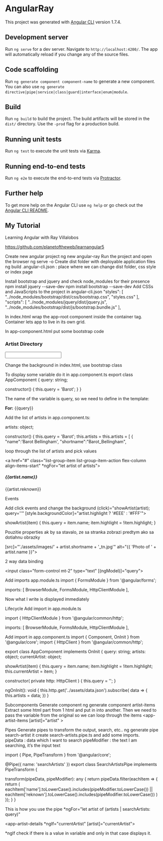 # AngularRay

This project was generated with [Angular CLI](https://github.com/angular/angular-cli) version 1.7.4.

## Development server

Run `ng serve` for a dev server. Navigate to `http://localhost:4200/`. The app will automatically reload if you change any of the source files.

## Code scaffolding

Run `ng generate component component-name` to generate a new component. You can also use `ng generate directive|pipe|service|class|guard|interface|enum|module`.

## Build

Run `ng build` to build the project. The build artifacts will be stored in the `dist/` directory. Use the `-prod` flag for a production build.

## Running unit tests

Run `ng test` to execute the unit tests via [Karma](https://karma-runner.github.io).

## Running end-to-end tests

Run `ng e2e` to execute the end-to-end tests via [Protractor](http://www.protractortest.org/).

## Further help

To get more help on the Angular CLI use `ng help` or go check out the [Angular CLI README](https://github.com/angular/angular-cli/blob/master/README.md).

## My Tutorial
Learning Angular with Ray Villalobos

https://github.com/planetoftheweb/learnangular5


Create new angular project
ng new angular-ray
Run the project and open the browser
ng serve -o
Create dist folder with deployable application files
ng build
.angular-cli.json  : place where we can change dist folder, css style or index page

Install bootstrap and jquery and check node_modules for their presence
npm install jquery --save-dev
npm install bootstrap --save-dev
Add CSSs and JavaScripts to the project in angular-cli.json
"styles": [
  "../node_modules/bootstrap/dist/css/bootstrap.css",
  "styles.css"
],
"scripts": [
  "../node_modules/jquery/dist/jquery.js",
  "../node_modules/bootstrap/dist/js/bootstrap.bundle.js"
],

In index.html wrap the app-root component inside the container tag. Container lets app to live in its own grid. 

In app-component.html put some bootstrap code
<div class="row justify-content-center">
  <div class="card mt-sm-3 col-md-8">
    <div class="card-body">
      <h3 class="mb-0">Artist Directory</h3>
      <div class="form-group">
        <div class="form-label"></div>
        <input class="form-control mt-2" type="text">
      </div><!-- form-group -->
    </div><!-- card-body -->
  </div><!-- card -->
</div><!-- row -->

Change the background in index.html, use bootstrap class
<body class="bg-light">

To display some variable do it in app.component.ts
export class AppComponent {
  query: string;

  constructor() {
    this.query = 'Barot';
  }
}

The name of the variable is query, so we need to define in the template:
<div class="form-label"><strong>For:</strong> {{query}}</div>

 

Add the list of artists in app.component.ts:

artists: object;

constructor() {
  this.query = 'Barot';
  this.artists =  this.artists = [
    {
      "name":'Barot Bellingham',
      "shortname":"Barot_Bellingham",

loop through the list of artists and pick values

<a href="#" class="list-group-item list-group-item-action flex-column align-items-start"
*ngFor="let artist of artists">
  <div class="media">
    <div class="media-body align-self-center">
      <h5 class="m-0">{{artist.name}}</h5>
      {{artist.reknown}}
    </div><!-- media body -->


Events

Add click events and change the background
(click)="showArtist(artist); query=''"
[style.backgroundColor]="artist.highlight ? '#EEE' : '#FFF'">



showArtist(item) {
  this.query = item.name;
  item.highlight = !item.highlight;
}


Pouzitie properties ak by sa stavalo, ze sa stranka zobrazi predtym ako sa dotiahnu obrazky

[src]="'./assets/images/' + artist.shortname + '_tn.jpg'" alt="{{ 'Photo of ' + artist.name }}">


2 way data binding

<input class="form-control mt-2" type="text"
  [(ngModel)]="query">

Add imports app.module.ts
import { FormsModule } from '@angular/forms';

imports: [
  BrowserModule, FormsModule, HttpClientModule
],

Now what I write is displayed immediately
 

Lifecycle
Add import in app.module.ts

import { HttpClientModule } from '@angular/common/http';

imports: [
  BrowserModule, FormsModule, HttpClientModule
],

Add import in app.component.ts
import { Component, OnInit } from '@angular/core';
import { HttpClient } from '@angular/common/http';


export class AppComponent implements OnInit {
  query: string;
  artists: object;
  currentArtist: object;

  showArtist(item) {
    this.query = item.name;
    item.highlight = !item.highlight;
    this.currentArtist = item;
  }

  constructor( private http: HttpClient ) {
    this.query = '';
  }

  ngOnInit(): void {
    this.http.get<Object>('../assets/data.json').subscribe( data => {
      this.artists = data;
    })
  }


Subcomponents
Generate component
ng generate component artist-items
Extract some html part from 1 html and put in into another. Then we need to pass the variable from the original so we can loop through the items
<app-artist-items [artist]="artist" ></app-artist-items>


Pipes
Generate pipes to transform the output, search, etc..
ng generate pipe search-artist
it create search-artists.pipe.ts and add some imports.
pipeData : data which I want to search
pipeModifier :  the text I am searching, it’s the input text

import { Pipe, PipeTransform } from '@angular/core';

@Pipe({
  name: 'searchArtists'
})
export class SearchArtistsPipe implements PipeTransform {

  transform(pipeData, pipeModifier): any {
    return pipeData.filter(eachItem => {
      return (
        eachItem['name'].toLowerCase().includes(pipeModifier.toLowerCase()) ||
        eachItem['reknown'].toLowerCase().includes(pipeModifier.toLowerCase())
      )
    });
  }
}

This is how you use the pipe
*ngFor="let artist of (artists | searchArtists: query)"


<app-artist-details  *ngIf="currentArtist" 
  [artist]="currentArtist"></app-artist-details>

*ngIf check if there is a value in variable and only in that case displays it. 
